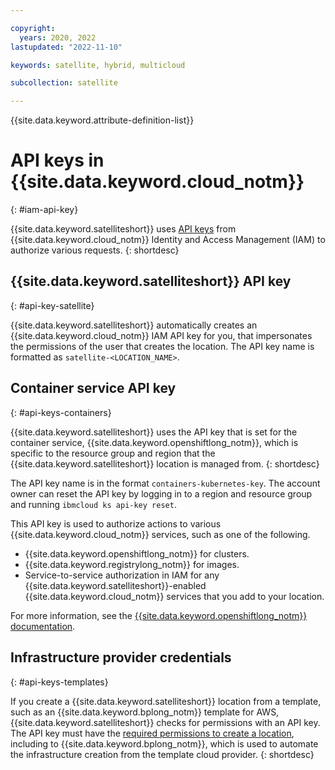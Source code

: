 ```yaml
---

copyright:
  years: 2020, 2022
lastupdated: "2022-11-10"

keywords: satellite, hybrid, multicloud

subcollection: satellite

---
```


{{site.data.keyword.attribute-definition-list}}

# API keys in {{site.data.keyword.cloud_notm}} 
{: #iam-api-key}

{{site.data.keyword.satelliteshort}} uses [API keys](/docs/account?topic=account-manapikey) from {{site.data.keyword.cloud_notm}} Identity and Access Management (IAM) to authorize various requests.
{: shortdesc}


## {{site.data.keyword.satelliteshort}} API key
{: #api-key-satellite}

{{site.data.keyword.satelliteshort}} automatically creates an {{site.data.keyword.cloud_notm}} IAM API key for you, that impersonates the permissions of the user that creates the location. The API key name is formatted as `satellite-<LOCATION_NAME>`.

## Container service API key
{: #api-keys-containers}

{{site.data.keyword.satelliteshort}} uses the API key that is set for the container service, {{site.data.keyword.openshiftlong_notm}}, which is specific to the resource group and region that the {{site.data.keyword.satelliteshort}} location is managed from.
{: shortdesc}

The API key name is in the format `containers-kubernetes-key`. The account owner can reset the API key by logging in to a region and resource group and running `ibmcloud ks api-key reset`.

This API key is used to authorize actions to various {{site.data.keyword.cloud_notm}} services, such as one of the following.
- {{site.data.keyword.openshiftlong_notm}} for clusters.
- {{site.data.keyword.registrylong_notm}} for images.
- Service-to-service authorization in IAM for any {{site.data.keyword.satelliteshort}}-enabled {{site.data.keyword.cloud_notm}} services that you add to your location.

For more information, see the [{{site.data.keyword.openshiftlong_notm}} documentation](/docs/openshift?topic=openshift-access-creds#api_key_about).

## Infrastructure provider credentials
{: #api-keys-templates}

If you create a {{site.data.keyword.satelliteshort}} location from a template, such as an {{site.data.keyword.bplong_notm}} template for AWS, {{site.data.keyword.satelliteshort}} checks for permissions with an API key. The API key must have the [required permissions to create a location](/docs/satellite?topic=satellite-iam#iam-roles-usecases), including to {{site.data.keyword.bplong_notm}}, which is used to automate the infrastructure creation from the template cloud provider.
{: shortdesc}



